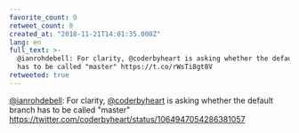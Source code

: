 ```yaml
---
favorite_count: 0
retweet_count: 0
created_at: "2018-11-21T14:01:35.000Z"
lang: en
full_text: >-
  @ianrohdebell: For clarity, @coderbyheart is asking whether the default branch
  has to be called "master" https://t.co/rWsTi8gt8V
retweeted: true
---
```


[@ianrohdebell](https://twitter.com/ianrohdebell): For clarity,
[@coderbyheart](https://twitter.com/coderbyheart) is asking whether the default
branch has to be called "master"
<https://twitter.com/coderbyheart/status/1064947054286381057>
